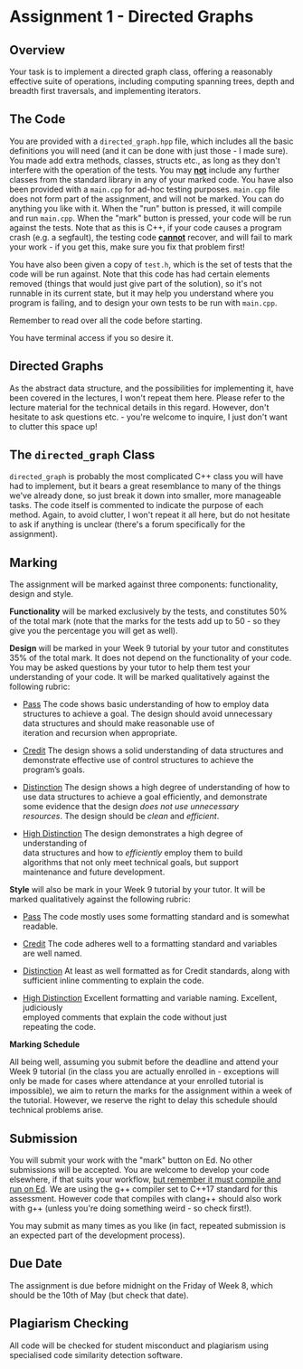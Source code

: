 <html>

<div class="chal-description"><h1 class="chal-title">Assignment 1 - Directed Graphs</h1> <div class="amber-display"><h2 class="amber-el amber-content">Overview</h2><p class="amber-el amber-content">Your task is to implement a directed graph class, offering a reasonably effective suite of operations, including computing spanning trees, depth and breadth first traversals, and implementing iterators.</p><h2 class="amber-el amber-content">The Code</h2><p class="amber-el amber-content">You are provided with a <code class="amber-el">directed_graph.hpp</code> file, which includes all the basic definitions you will need (and it can be done with just those - I made sure). You made add extra methods, classes, structs etc., as long as they don't interfere with the operation of the tests. You may <b class="amber-el"><u class="amber-el">not</u></b> include any further classes from the standard library in any of your marked code. You have also been provided with a <code class="amber-el">main.cpp</code> for ad-hoc testing purposes. <code class="amber-el">main.cpp</code> file does not form part of the assignment, and will not be marked. You can do anything you like with it. When the "run" button is pressed, it will compile and run <code class="amber-el">main.cpp</code>. When the "mark" button is pressed, your code will be run against the tests. Note that as this is C++, if your code causes a program crash (e.g. a segfault), the testing code <b class="amber-el"><u class="amber-el">cannot</u></b> recover, and will fail to mark your work - if you get this, make sure you fix that problem first!</p><p class="amber-el amber-content">You have also been given a copy of <code class="amber-el">test.h</code>, which is the set of tests that the code will be run against. Note that this code has had certain elements removed (things that would just give part of the solution), so it's not runnable in its current state, but it may help you understand where you program is failing, and to design your own tests to be run with <code class="amber-el">main.cpp</code>.</p><p class="amber-el amber-content">Remember to read over all the code before starting.</p><p class="amber-el amber-content">You have terminal access if you so desire it.</p><h2 class="amber-el amber-content">Directed Graphs</h2><p class="amber-el amber-content">As the abstract data structure, and the possibilities for implementing it, have been covered in the lectures, I won't repeat them here. Please refer to the lecture material for the technical details in this regard. However, don't hesitate to ask questions etc. - you're welcome to inquire, I just don't want to clutter this space up!</p><h2 class="amber-el amber-content">The <code class="amber-el">directed_graph</code> Class</h2><p class="amber-el amber-content"><code class="amber-el">directed_graph</code> is probably the most complicated C++ class you will have had to implement, but it bears a great resemblance to many of the things we've already done, so just break it down into smaller, more manageable tasks. The code itself is commented to indicate the purpose of each method. Again, to avoid clutter, I won't repeat it all here, but do not hesitate to ask if anything is unclear (there's a forum specifically for the assignment).</p><h2 class="amber-el amber-content">Marking</h2><p class="amber-el amber-content">The assignment will be marked against three components: functionality, design and style.</p><p class="amber-el amber-content"><b class="amber-el">Functionality</b> will be marked exclusively by the tests, and constitutes 50% of the total mark (note that the marks for the tests add up to 50 - so they give you the percentage you will get as well).</p><p class="amber-el amber-content"><b class="amber-el">Design</b> will be marked in your Week 9 tutorial by your tutor and constitutes 35% of the total mark. It does not depend on the functionality of your code. You may be asked questions by your tutor to help them test your understanding of your code. It will be marked qualitatively against the following rubric:</p><ul class="amber-el"><li class="amber-el amber-content"><p class="amber-el amber-content"><u class="amber-el">Pass</u> The code shows basic understanding of how to employ data<br class="amber-el">structures to achieve a goal. The design should avoid unnecessary<br class="amber-el">data structures and should make reasonable use of<br class="amber-el">iteration and recursion when appropriate.</p></li><li class="amber-el amber-content"><p class="amber-el amber-content"><u class="amber-el">Credit</u> The design shows a solid understanding of data structures and<br class="amber-el">demonstrate effective use of control structures to achieve the<br class="amber-el">program’s goals.</p></li><li class="amber-el amber-content"><p class="amber-el amber-content"><u class="amber-el">Distinction</u> The design shows a high degree of understanding of how to<br class="amber-el">use data structures to achieve a goal efficiently, and demonstrate<br class="amber-el">some evidence that the design <i class="amber-el">does not use unnecessary<br class="amber-el">resources</i>. The design should be <i class="amber-el">clean</i> and <i class="amber-el">efficient</i>.</p></li><li class="amber-el amber-content"><p class="amber-el amber-content"><u class="amber-el">High Distinction</u> The design demonstrates a high degree of understanding of<br class="amber-el">data structures and how to <i class="amber-el">efficiently</i> employ them to build<br class="amber-el">algorithms that not only meet technical goals, but support<br class="amber-el">maintenance and future development.</p></li></ul><p class="amber-el amber-content"><b class="amber-el">Style</b> will also be mark in your Week 9 tutorial by your tutor. It will be marked qualitatively against the following rubric:</p><ul class="amber-el"><li class="amber-el amber-content"><p class="amber-el amber-content"><u class="amber-el">Pass</u> The code mostly uses some formatting standard and is somewhat<br class="amber-el">readable.</p></li><li class="amber-el amber-content"><p class="amber-el amber-content"><u class="amber-el">Credit</u> The code adheres well to a formatting standard and variables<br class="amber-el">are well named.</p></li><li class="amber-el amber-content"><p class="amber-el amber-content"><u class="amber-el">Distinction</u> At least as well formatted as for Credit standards, along with<br class="amber-el">sufficient inline commenting to explain the code.</p></li><li class="amber-el amber-content"><p class="amber-el amber-content"><u class="amber-el">High Distinction</u> Excellent formatting and variable naming. Excellent, judiciously<br class="amber-el">employed comments that explain the code without just<br class="amber-el">repeating the code.</p></li></ul><p class="amber-el amber-content"><b class="amber-el">Marking Schedule</b></p><p class="amber-el amber-content">All being well, assuming you submit before the deadline and attend your Week 9 tutorial (in the class you are actually enrolled in - exceptions will only be made for cases where attendance at your enrolled tutorial is impossible), we aim to return the marks for the assignment within a week of the tutorial. However, we reserve the right to delay this schedule should technical problems arise.</p><h2 class="amber-el amber-content">Submission</h2><p class="amber-el amber-content">You will submit your work with the "mark" button on Ed. No other submissions will be accepted. You are welcome to develop your code elsewhere, if that suits your workflow, <u class="amber-el">but remember it must compile and run on Ed</u>. We are using the g++ compiler set to C++17 standard for this assessment. However code that compiles with clang++ should also work with g++ (unless you're doing something weird - so check first!).</p><p class="amber-el amber-content">You may submit as many times as you like (in fact, repeated submission is an expected part of the development process).</p><h2 class="amber-el amber-content">Due Date</h2><p class="amber-el amber-content">The assignment is due before midnight on the Friday of Week 8, which should be the 10th of May (but check that date).</p><h2 class="amber-el amber-content">Plagiarism Checking</h2><p class="amber-el amber-content">All code will be checked for student misconduct and plagiarism using specialised code similarity detection software.</p></div></div>


</html>